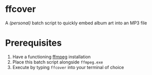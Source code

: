 # ffcover
A *(personal)* batch script to quickly embed album art into an MP3 file

# Prerequisites
1. Have a functioning [ffmpeg](https://www.ffmpeg.org/ "Official FFmpeg's Website") installation
2. Place this batch script alongside `ffmpeg.exe`
3. Execute by typing `ffcover` into your terminal of choice
